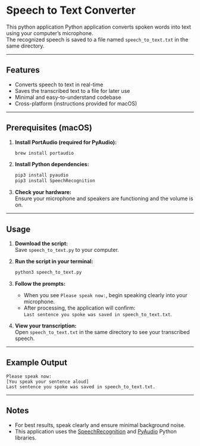 # Speech to Text Converter

This python application Python application converts spoken words into text using your computer’s microphone.  
The recognized speech is saved to a file named `speech_to_text.txt` in the same directory.

---

## Features

- Converts speech to text in real-time
- Saves the transcribed text to a file for later use
- Minimal and easy-to-understand codebase
- Cross-platform (instructions provided for macOS)

---

## Prerequisites (macOS)

1. **Install PortAudio (required for PyAudio):**
    ```bash
    brew install portaudio
    ```
2. **Install Python dependencies:**
    ```bash
    pip3 install pyaudio 
    pip3 install SpeechRecognition
    ```
3. **Check your hardware:**  
   Ensure your microphone and speakers are functioning and the volume is on.

---

## Usage

1. **Download the script:**  
   Save `speech_to_text.py` to your computer.

2. **Run the script in your terminal:**
    ```bash
    python3 speech_to_text.py
    ```

3. **Follow the prompts:**
    - When you see `Please speak now:`, begin speaking clearly into your microphone.
    - After processing, the application will confirm:  
      `Last sentence you spoke was saved in speech_to_text.txt`.

4. **View your transcription:**  
   Open `speech_to_text.txt` in the same directory to see your transcribed speech.

---

## Example Output

```
Please speak now:
[You speak your sentence aloud]
Last sentence you spoke was saved in speech_to_text.txt.
```

---

## Notes

- For best results, speak clearly and ensure minimal background noise.
- This application uses the [SpeechRecognition](https://pypi.org/project/SpeechRecognition/) and [PyAudio](https://pypi.org/project/PyAudio/) Python libraries.
